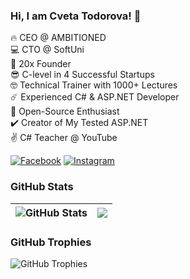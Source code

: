 ### Hi, I am Cveta Todorova! 👋

🔥 CEO @ AMBITIONED<br>
💻 CTO @ SoftUni<br> 
🤯 20x Founder<br>
😎 C-level in 4 Successful Startups<br>
🤓 Technical Trainer with 1000+ Lectures<br>
☄️ Experienced C# & ASP.NET Developer<br>
🐙 Open-Source Enthusiast<br>
✔️ Creator of My Tested ASP.NET<br>
✌️ C# Teacher @ YouTube





[![Facebook](https://img.shields.io/badge/-Facebook-00B2FF?style=flat-square&logo=Facebook&logoColor=white)](https://www.facebook.com/cveta.todorova.5/)
[![Instagram](https://img.shields.io/badge/-Instagram-e4405f?style=flat-square&logo=Instagram&logoColor=white)](https://www.instagram.com/todorova_flower) 


### GitHub Stats

| <img align="center" src="https://github-readme-stats.vercel.app/api?username=ivaylokenov&count_private=true&show_icons=true&include_all_commits=true&hide_border=true&hide=contribs" alt="GitHub Stats" /> | <img align="center" src="https://github-readme-stats.vercel.app/api/top-langs/?username=ivaylokenov&layout=compact&hide_border=true" /> |
| ------------- | ------------- |

### GitHub Trophies

<img align="center" src="https://github-profile-trophy.vercel.app/?username=ivaylokenov&rank=-C,-B" alt="GitHub Trophies" />
